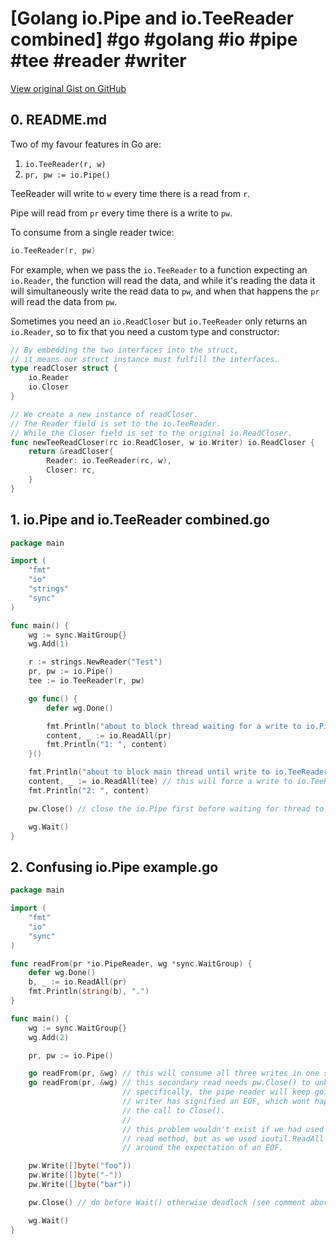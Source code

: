 # [Golang io.Pipe and io.TeeReader combined] #go #golang #io #pipe #tee #reader #writer

[View original Gist on GitHub](https://gist.github.com/Integralist/f0ab51316127c7d118e87bc62f5008af)

## 0. README.md

Two of my favour features in Go are:

1. `io.TeeReader(r, w)`
2. `pr, pw := io.Pipe()`

TeeReader will write to `w` every time there is a read from `r`.

Pipe will read from `pr` every time there is a write to `pw`.

To consume from a single reader twice:

```go
io.TeeReader(r, pw)
```

For example, when we pass the `io.TeeReader` to a function expecting an `io.Reader`, the function will read the data, and while it's reading the data it will simultaneously write the read data to `pw`, and when that happens the `pr` will read the data from `pw`.

Sometimes you need an `io.ReadCloser` but `io.TeeReader` only returns an `io.Reader`, so to fix that you need a custom type and constructor:

```go
// By embedding the two interfaces into the struct,
// it means our struct instance must fulfill the interfaces.
type readCloser struct {
	io.Reader
	io.Closer
}

// We create a new instance of readCloser.
// The Reader field is set to the io.TeeReader.
// While the Closer field is set to the original io.ReadCloser.
func newTeeReadCloser(rc io.ReadCloser, w io.Writer) io.ReadCloser {
	return &readCloser{
		Reader: io.TeeReader(rc, w),
		Closer: rc,
	}
}
```

## 1. io.Pipe and io.TeeReader combined.go

```go
package main

import (
	"fmt"
	"io"
	"strings"
	"sync"
)

func main() {
	wg := sync.WaitGroup{}
	wg.Add(1)

	r := strings.NewReader("Test")
	pr, pw := io.Pipe()
	tee := io.TeeReader(r, pw)

	go func() {
		defer wg.Done()

		fmt.Println("about to block thread waiting for a write to io.Pipe's reader")
		content, _ := io.ReadAll(pr)
		fmt.Println("1: ", content)
	}()

	fmt.Println("about to block main thread until write to io.TeeReader's configured writer is complete")
	content, _ := io.ReadAll(tee) // this will force a write to io.TeeReader's writer
	fmt.Println("2: ", content)

	pw.Close() // close the io.Pipe first before waiting for thread to complete (otherwise get a deadlock)

	wg.Wait()
}
```

## 2. Confusing io.Pipe example.go

```go
package main

import (
	"fmt"
	"io"
	"sync"
)

func readFrom(pr *io.PipeReader, wg *sync.WaitGroup) {
	defer wg.Done()
	b, _ := io.ReadAll(pr)
	fmt.Println(string(b), ".")
}

func main() {
	wg := sync.WaitGroup{}
	wg.Add(2)

	pr, pw := io.Pipe()

	go readFrom(pr, &wg) // this will consume all three writes in one single read.
  	go readFrom(pr, &wg) // this secondary read needs pw.Close() to unblock it!
  						 // specifically, the pipe reader will keep going util the
  						 // writer has signified an EOF, which wont happen without
						 // the call to Close(). 
  						 //
  						 // this problem wouldn't exist if we had used a different
  						 // read method, but as we used ioutil.ReadAll it is designed
  						 // around the expectation of an EOF.

	pw.Write([]byte("foo"))
	pw.Write([]byte("-"))
	pw.Write([]byte("bar"))

  	pw.Close() // do before Wait() otherwise deadlock (see comment above)

	wg.Wait()
}
```

